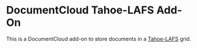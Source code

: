 # DocumentCloud Tahoe-LAFS Add-On

This is a DocumentCloud add-on to store documents in a [Tahoe-LAFS](https://tahoe-lafs.org/) grid.
